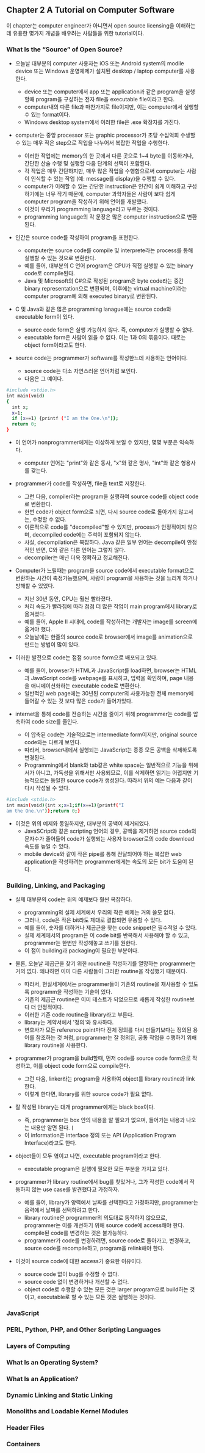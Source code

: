 ## Chapter 2 A Tutorial on Computer Software
이 chapter는 computer engineer가 아니면서 open source licensing을 이해하는데 유용한 몇가지 개념을 배우려는 사람들을 위한 tutorial이다. 

### What Is the “Source” of Open Source?
- 오늘날 대부분의 computer 사용자는 iOS 또는 Android system의 modile device 또는 Windows 운영체제가 설치된 desktop / laptop computer를 사용한다. 
	- device 또는 computer에서 app 또는 application과 같은 program을 실행할때 program을 구성하는 전자 file을 executable file이라고 한다. 
	- computer내의 다른 file과 마찬가지로 file이지만, 이는 computer에서 실행할 수 있는 format이다. 
	- Windows desktop system에서 이러한 file은 .exe 확장자를 가진다. 
	
- computer는 중앙 processor 또는 graphic processor가 초당 수십억회 수생할 수 있는 매우 작은 step으로 작업을 나누어서 복잡한 작업을 수행한다. 
	- 이러한 작업에는 memory의 한 곳에서 다른 곳으로 1~4 byte를 이동하거나, 간단한 산술 수행 및 실행할 다음 단계의 선택이 포함된다.
	- 각 작업은 매우 간단하지만, 매우 많은 작업을 수행함으로써 computer는 사람이 인식할 수 있는 작업 (예: message를 display)을 수행할 수 있다.
	- computer가 이해할 수 있는 간단한 instruction은 인간이 쉽게 이해하고 구성하기에는 너무 작기 때문에, computer 과학자들은 사람이 보다 쉽게 computer program을 작성하기 위해 언어를 개발했다.
	- 이것이 우리가 programming language라고 부르는 것이다. 
	- programming language의 각 문장은 많은 computer instruction으로 변환된다. 

- 인간은 source code를 작성하여 program을 표현한다. 
	- computer는 source code를 compile 및 interprete라는 process를 통해 실행할 수 있는 것으로 변환한다. 
	- 예를 들어, 대부분의 C 언어 program은 CPU가 직접 실행할 수 있는 binary code로 compile된다. 
	- Java 및 Microsoft의 C#으로 작성된 program은 byte code라는 중간 binary representation으로 변환되며, 이후에는 virtual machine이라는 computer program에 의해 executed binary로 변환된다. 

- C 및 Java와 같은 많은 programming lanague에는 source code와 executable form이 있다. 
	- source code form은 실행 가능하지 않다. 즉, computer가 실행할 수 없다. 
	- executable form은 사람이 읽을 수 없다. 이는 1과 0의 묶음이다. 때로는 object form이라고도 한다. 

- source code는 programmer가 software를 작성한느데 사용하는 언어이다. 
	- source code는 다소 자연스러운 언어처럼 보인다. 
	- 다음은 그 예이다. 

```sh
#include <stdio.h>  
int main(void)  
{  
  int x;  
  x=1;  
  if (x==1) {printf ("I am the One.\n")};  
  return 0;  
}
```

- 이 언어가 nonprogrammer에게는 이상하게 보일 수 있지만, 몇몇 부분은 익숙하다. 
	- computer 언어는 "print"와 같은 동사, "x"와 같은 명사, "int"와 같은 형용사를 갖는다. 
- programmer가 code를 작성하면, file을 text로 저장한다. 
	- 그런 다음, compiler라는 program을 실행하여 source code를 object code로 변환한다. 
	- 한번 code가 object form으로 되면, 다시 source code로 돌아가지 않고서는, 수정할 수 없다. 
	- 이론적으로 code를 "decompiled"할 수 있지만, process가 안정적이지 않으며, decompiled code에는 주석이 포함되지 않는다. 
	- 사실, decompilation은 복잡하다. Java 같은 일부 언어는 decompile이 안정적인 반면, C와 같은 다른 언어는 그렇지 않다. 
	- decompiler는 매년 더욱 정확하고 정교해진다. 

- Computer가 느릴때는 program을 source code에서 executable format으로 변환하는 시간이 측정가능했으며, 사람이 program을 사용하는 것을 느리게 하거나 방해할 수 있었다. 
	- 지난 30년 동안, CPU는 훨씬 빨라졌다.
	- 처리 속도가 빨라짐에 따라 점점 더 많은 작업이 main program에서 library로 옮겨졌다. 
	- 예를 들어, Apple II 시대에, code를 작성하려는 개발자는 image를 screen에 옮겨야 했다. 
	- 오늘날에는 한줄의 source code로 browser에서 image를 animation으로 만드는 방법이 많이 있다. 

- 이러한 발전으로 code는 점점 source form으로 배포되고 있다.
	- 예를 들어, browser가 HTML과 JavaScript를 load하면, browser는 HTML과 JavaScript code를 webpage를 표시하고, 입력을 확인하며, page 내용을 애니메이션화하는 executable code로 변환한다.
	- 일반적인 web page에는 30년된 computer의 사용가능한 전체 memory에 들어갈 수 있는 것 보다 많은 code가 들어가있다. 
	
- internet을 통해 code를 전송하는 시간을 줄이기 위해 programmer는 code를 압축하여 code size를 줄인다. 
	- 이 압축된 code는 기술적으로는 intermediate form이지만, original source code와는 다르게 보인다. 
	- 따라서, browser내에서 실행되는 JavaScript는 종종 모든 공백을 삭제하도록 변경된다. 
	- Programming에서 blank와 tab같은 white space는 일반적으로 기능을 위해서가 아니고, 가독성을 위해서만 사용되므로, 이를 삭제하면 읽기는 어렵지만 기능적으로는 동일한 source code가 생성된다. 따라서 위의 예는 다음과 같이 다시 작성될 수 있다. 
```sh
#include <stdio.h>  
int main(void){int x;x=1;if(x==1){printf("I  
am the One.\n")};return 0;}
```
- 이것은 위의 예제와 동일하지만, 대부분의 공백이 제거되었다. 
	- JavaSCript와 같은 scripting 언어의 경우, 공백을 제거하면 source code의 문자수가 줄어들어 code가 실행되는 사용자 browser로의 code download 속도를 높일 수 있다.
	- mobile device와 같이 작은 pipe를 통해 전달되어야 하는 복잡한 web application을 작성하려는 programmer에게는 속도의 모든 bit가 도움이 된다. 


### Building, Linking, and Packaging
- 실제 대부분의 code는 위의 예제보다 훨씬 복잡하다. 
	- programming의 실제 세계에서 우리의 작은 예제는 거의 쓸모 없다. 
	- 그러나, code은 작은 bit라도 제대로 결합되면 유용할 수 있다. 
	- 예를 들어, 숫자를 더하거나 제곱근을 찾는 code snippet은 필수적일 수 있다.
	- 실제 세계에서의 program은 이 code bit를 반복해서 사용해야 할 수 있고, programmer는 한번만 작성해놓고 쓰기를 원한다. 
	- 이 점이 building과 packaging이 필요한 부분이다. 

- 물론, 오늘날 제곱근을 찾기 위한 routine을 작성하기를 열망하는 programmer는 거의 없다. 왜냐하면 이미 다른 사람들이 그러한 routine을 작성했기 때문이다. 
	- 따라서, 현실세계에서는 programmer들이 기존의 routine을 재사용할 수 있도록 programm을 작성하는 기술이 있다. 
	- 기존의 제곱근 routine은 이미 테스트가 되었으므로 새롭게 작성한 routine보다 더 안정적이다. 
	- 이러한 기존 code routine을 library라고 부른다. 
	- library는 계약서에서 '정의'와 유사하다. 
	- 변호사가 모든 reference point마다 전체 정의를 다시 만들기보다는 정의된 용어를 참조하는 것 처럼, programmer는 잘 정의된, 공통 작업을 수행하기 위해 library routine을 사용한다. 

- programmer가 program을 build할때, 먼저 code를 source code form으로 작성하고, 이를 object code form으로 compile한다. 
	- 그런 다음, linker라는 program을 사용하여 object를 library routine과 link한다. 
	- 이렇게 한다면, library를 위한 source code가 필요 없다. 

- 잘 작성된 library는 대개 programmer에게는 black box이다. 
	- 즉, programmer는 box 안의 내용을 알 필요가 없으며, 들어가는 내용과 나오는 내용만 알면 된다. (
	- 이 information은 interface 정의 또는 API (Application Program Interface)라고도 한다. 

- object들이 모두 엮이고 나면, executable program이라고 한다. 
	- executable program은 실행에 필요한 모든 부분을 가지고 있다. 

- programmer가 library routine에서 bug를 찾았거나, 그가 작성한 code에서 작동하지 않는 use case를 발견했다고 가정하자. 
	- 예를 들어, library가 양력에서 날짜를 선택한다고 가정하지만, programmer는 음력에서 날짜를 선택하려고 한다. 
	- library routine은 programmer의 의도대로 동작하지 않으므로, programmer는 이를 개선하기 위해 source code에 access해야 한다. compile된 code를 변경하는 것은 불가능하다. 
	- programmer가 code를 변경하려면, source code로 돌아가고, 변경하고, source code를 recompile하고, program을 relink해야 한다. 

- 이것이 source code에 대한 access가 중요한 이유이다. 
	- source code 없이 bug를 수정할 수 없다. 
	- source code 없이 변경하거나 개선할 수 없다. 
	- object code로 수행할 수 있는 모든 것은 larger program으로 build하는 것이고, executable로 할 수 있는 모든 것은 실행하는 것이다. 
	
### JavaScript

### PERL, Python, PHP, and Other Scripting Languages

### Layers of Computing

### What Is an Operating System?

### What Is an Application?

### Dynamic Linking and Static Linking

### Monoliths and Loadable Kernel Modules

### Header Files

### Containers


